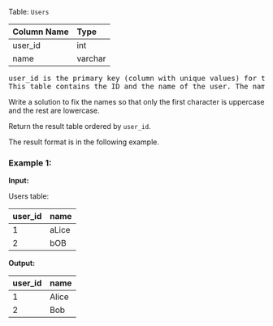 Table: `Users`

| Column Name | Type    |
| :---------- | :------ |
| user_id     | int     |
| name        | varchar |

<pre>
user_id is the primary key (column with unique values) for this table.
This table contains the ID and the name of the user. The name consists of only lowercase and uppercase characters.
</pre>

Write a solution to fix the names so that only the first character is uppercase and the rest are lowercase.

Return the result table ordered by `user_id`.

The result format is in the following example.

### Example 1:

**Input:**

Users table:

| user_id | name  |
| :------ | :---- |
| 1       | aLice |
| 2       | bOB   |

**Output:**

| user_id | name  |
| :------ | :---- |
| 1       | Alice |
| 2       | Bob   |
